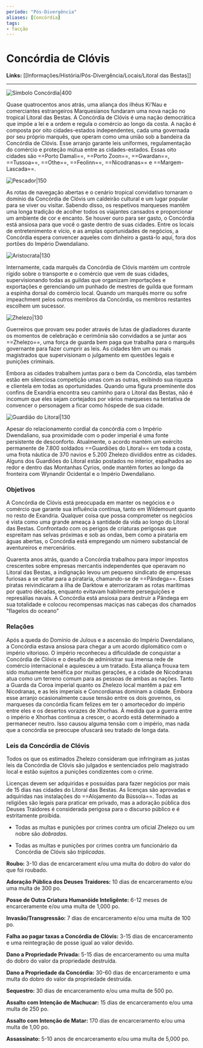 ```yaml
---
período: "Pós-Divergência"
aliases: [Concórdia]
tags:
- facção
---
```

# **Concórdia de Clóvis**
**Links:** [[Informações/História/Pós-Divergência/Locais/Litoral das Bestas]]

---
![Símbolo Concórdia|400](https://github.com/Iago31/Exandria-Players/blob/master/assets/S%C3%ADmbolo%20da%20Conc%C3%B3rdia%20de%20Cl%C3%B3vis.png?raw=true)

Quase quatrocentos anos atrás, uma aliança dos ilhéus Ki'Nau e comerciantes estrangeiros Marquesianos fundaram uma nova nação no tropical Litoral das Bestas. A Concórdia de Clóvis é uma nação democrática que impõe a lei e a ordem e regula o comércio ao longo da costa. A nação é composta por oito cidades-estados independentes, cada uma governada por seu próprio marquês, que operam como uma união sob a bandeira da Concórdia de Clóvis. Esse arranjo garante leis uniformes, regulamentação do comércio e proteção mútua entre as cidades-estados. Essas oito cidades são ==Porto Damali==, ==Porto Zoon==, ==Gwardan==, ==Tussoa==, ==Othe==, ==Feolinn==, ==Nicodranas== e ==Margem-Lascada==.

![Pescador|150](https://github.com/Iago31/Exandria-Players/blob/master/assets/Pescador%20da%20Conc%C3%B3rdia.png?raw=true)

As rotas de navegação abertas e o cenário tropical convidativo tornaram o domínio da Concórdia de Clóvis um caldeirão cultural e um lugar popular para se viver ou visitar. Sabendo disso, os respetivos marqueses mantêm uma longa tradição de acolher todos os viajantes cansados e proporcionar um ambiente de cor e encanto. Se houver ouro para ser gasto, o Concórdia está ansiosa para que você o gaste dentro de suas cidades. Entre os locais de entretenimento e vício, e as amplas oportunidades de negócios, a Concórdia espera convencer aqueles com dinheiro a gastá-lo aqui, fora dos portões do Império Dwendaliano.

![Aristocrata|130](https://github.com/Iago31/Exandria-Players/blob/master/assets/Aristocrata%20da%20Conc%C3%B3rdia.png?raw=true)

Internamente, cada marquês da Concórdia de Clóvis mantém um controle rígido sobre o transporte e o comércio que vem de suas cidades, supervisionando todas as guildas que organizam importações e exportações e gerenciando um punhado de mestres de guilda que formam a espinha dorsal do comércio local. Quando um marquês morre ou sofre impeachment pelos outros membros da Concórdia, os membros restantes escolhem um sucessor.

![Zhelezo|130](https://github.com/Iago31/Exandria-Players/blob/master/assets/Zhelezo.png?raw=true)

Guerreiros que provam seu poder através de lutas de gladiadores durante os momentos de celebração e cerimônia são convidados a se juntar aos ==Zhelezo==, uma força de guarda bem paga que trabalha para o marquês governante para fazer cumprir as leis. As cidades têm um ou mais magistrados que supervisionam o julgamento em questões legais e punições criminais.

Embora as cidades trabalhem juntas para o bem da Concórdia, elas também estão em silenciosa competição umas com as outras, exibindo sua riqueza e clientela em todas as oportunidades. Quando uma figura proeminente dos confins de Exandria encontra seu caminho para o Litoral das Bestas, não é incomum que eles sejam cortejados por vários marqueses na tentativa de convencer o personagem a ficar como hóspede de sua cidade.

![Guardião do Litoral|130](https://github.com/Iago31/Exandria-Players/blob/master/assets/Guardi%C3%A3o%20do%20Litoral.png?raw=true)

Apesar do relacionamento cordial da concórdia com o Império Dwendaliano, sua proximidade com o poder imperial é uma fonte persistente de desconforto. Atualmente, o acordo mantém um exército permanente de 7.800 soldados ==Guardiões do Litoral== em toda a costa, uma frota náutica de 370 navios e 5.200 Zhelezo divididos entre as cidades. Alguns dos Guardiões do Litoral estão postados no interior, espalhados ao redor e dentro das Montanhas Cyrios, onde mantêm fortes ao longo da fronteira com Wynandir Ocidental e o Império Dwendaliano.

### **Objetivos**
A Concórdia de Clóvis está preocupada em manter os negócios e o comércio que garante sua influência contínua, tanto em Wildemount quanto no resto de Exandria. Qualquer coisa que possa comprometer os negócios é vista como uma grande ameaça à santidade da vida ao longo do Litoral das Bestas. Confrontado com os perigos de criaturas perigosas que espreitam nas selvas próximas e sob as ondas, bem como a pirataria em águas abertas, o Concórdia está empregando um número substancial de aventureiros e mercenários.

Quarenta anos atrás, quando a Concórdia trabalhou para impor impostos crescentes sobre empresas mercantis independentes que operavam no Litoral das Bestas, a indignação levou um pequeno sindicato de empresas furiosas a se voltar para a pirataria, chamando-se de ==Pândega==. Esses piratas reivindicaram a ilha de Darktow e aterrorizaram as rotas marítimas por quatro décadas, enquanto evitavam habilmente perseguições e represálias navais. A Concórdia está ansiosa para destruir a Pândega em sua totalidade e colocou recompensas maciças nas cabeças dos chamados "flagelos do oceano"

### **Relações**
Após a queda do Domínio de Julous e a ascensão do Império Dwendaliano, a Concórdia estava ansiosa para chegar a um acordo diplomático com o império vitorioso. O império reconheceu a dificuldade de conquistar a Concórdia de Clóvis e o desafio de administrar sua imensa rede de comércio internacional e aquiesceu a um tratado. Esta aliança frouxa tem sido mutuamente benéfica por muitas gerações, e a cidade de Nicodranas atua como um terreno comum para as pessoas de ambas as nações. Tanto a Guarda da Coroa imperial quanto os Zhelezo local mantêm a paz em Nicodranas, e as leis imperiais e Concordianas dominam a cidade. Embora esse arranjo ocasionalmente cause tensão entre os dois governos, os marqueses da concórdia ficam felizes em ter o amortecedor do império entre eles e os desertos vorazes de Xhorhas. À medida que a guerra entre o império e Xhorhas continua a crescer, o acordo está determinado a permanecer neutro. Isso causou alguma tensão com o império, mas nada que a concórdia se preocupe ofuscará seu tratado de longa data.

### **Leis da Concórdia de Clóvis**
Todos os que os estimados Zhelezo consideram que infringiram as justas leis da Concórdia de Clóvis são julgados e sentenciados pelo magistrado local e estão sujeitos a punições condizentes com o crime.

Licenças devem ser adquiridas e possuídas para fazer negócios por mais de 15 dias nas cidades do Litoral das Bestas. As licenças são aprovadas e adquiridas nas instalações do ==Alojamento da Bússola==. Todas as religiões são legais para praticar em privado, mas a adoração pública dos Deuses Traidores é considerada perigosa para o discurso público e é estritamente proibida.

- Todas as multas e punições por crimes contra um oficial Zhelezo ou um nobre são *dobradas*.

- Todas as multas e punições por crimes contra um funcionário da Concórdia de Clóvis são *triplicadas*.

**Roubo:** 3-10 dias de encarcerament e/ou uma multa do dobro do valor do que foi roubado.

**Adoração Pública dos Deuses Traidores:** 10 dias de encarceramento e/ou uma multa de 300 po.

**Posse de Outra Criatura Humanóide Inteligênte:** 6-12 meses de encarceramente e/ou uma multa de 1,000 po.

**Invasão/Transgressão:** 7 dias de encarceramento e/ou uma multa de 100 po.

**Falha ao pagar taxas a Concórdia de Clóvis:** 3-15 dias de encarceramento e uma reintegração de posse igual ao valor devido.

**Dano a Propriedade Privada:** 5-15 dias de encarceramento ou uma multa do dobro do valor da propriedade destruída.

**Dano a Propriedade da Concórdia:** 30-60 dias de encarceramento e uma multa do dobro do valor da propriedade destruída.

**Sequestro:** 30 dias de encarceramento e/ou uma multa de 500 po.

**Assalto com Intenção de Machucar:** 15 dias de encarceramento e/ou uma multa de 250 po.

**Assalto com Intenção de Matar:** 170 dias de encarceramento e/ou uma multa de 1,00 po.

**Assassinato:** 5-10 anos de encarceramento e/ou uma multa de 5,000 po.